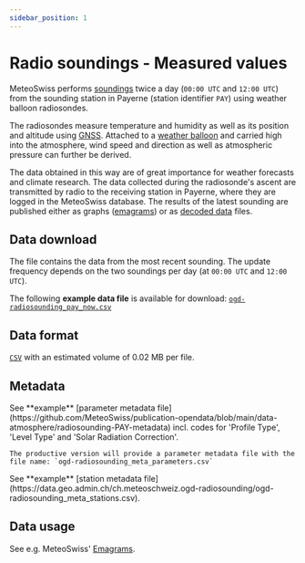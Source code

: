 ```yaml
---
sidebar_position: 1
---
```


# Radio soundings - Measured values

MeteoSwiss performs [soundings](https://www.meteoswiss.admin.ch/weather/measurement-systems/atmosphere/radio-soundings.html) twice a day (`00:00 UTC` and `12:00 UTC`) from the sounding station in Payerne (station identifier `PAY`) using weather balloon radiosondes.

The radiosondes measure temperature and humidity as well as its position and altitude using [GNSS](https://www.swisstopo.admin.ch/en/global-navigation-satellite-systems). Attached to a [weather balloon](https://www.meteoswiss.admin.ch/weather/weather-and-climate-from-a-to-z/weather-balloon.html) and carried high into the atmosphere, wind speed and direction as well as atmospheric pressure can further be derived. 

The data obtained in this way are of great importance for weather forecasts and climate research. The data collected during the radiosonde's ascent are transmitted by radio to the receiving station in Payerne, where they are logged in the MeteoSwiss database. The results of the latest sounding are published  either as graphs ([emagrams](https://www.meteoswiss.admin.ch/services-and-publications/applications/radio-soundings.html#tab=radio-soundings-emagram)) or as [decoded data](https://www.meteoswiss.admin.ch/services-and-publications/applications/radio-soundings.html#tab=radio-soundings-decoded) files. 

## Data download

The file contains the data from the most recent sounding. The update frequency depends on the two soundings per day (at `00:00 UTC` and `12:00 UTC`).

The following **example data file** is available for download: [`ogd-radiosounding_pay_now.csv`](https://github.com/MeteoSwiss/publication-opendata/tree/main/data-atmosphere/radiosounding)

## Data format

[`CSV`](https://opendatadocs.meteoswiss.ch/general/download#column-separators-and-decimal-dividers) with an estimated volume of 0.02 MB per file.

## Metadata

<Tabs queryString="metadata">
  <TabItem value="parameters" label="Parameter">
    See **example** [parameter metadata file](https://github.com/MeteoSwiss/publication-opendata/blob/main/data-atmosphere/radiosounding-PAY-metadata) incl. codes for 'Profile Type', 'Level Type' and 'Solar Radiation Correction'.

    The productive version will provide a parameter metadata file with the file name: `ogd-radiosounding_meta_parameters.csv`
  </TabItem>
  <TabItem value="stations" label="Stations">
    See **example** [station metadata file](https://data.geo.admin.ch/ch.meteoschweiz.ogd-radiosounding/ogd-radiosounding_meta_stations.csv).
  </TabItem>
</Tabs>

## Data usage

See e.g. MeteoSwiss' [Emagrams](https://www.meteoswiss.admin.ch/services-and-publications/applications/radio-soundings.html#tab=radio-soundings-emagram).
